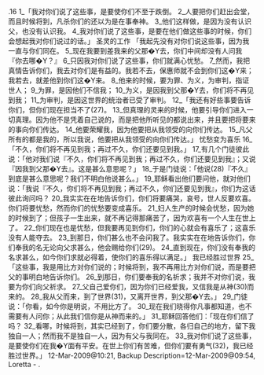 .16 
1_「我对你们说了这些事，是要使你们不至于跌倒。 2_人要把你们赶出会堂，而且时候将到，凡杀你们的还以为是在事奉神。 3_他们这样做，是因为没有认识父，也没有认识我。 4_我对你们说了这些事，是要在他们做这些事的时候，你们会想起我对你们说过的话。」 
圣灵的工作 
「我起先没有对你们说这些事，因为我一直与你们同在。 5_现在我要到差我来的父那�Y去，你们中间却没有人问我『你去哪�Y？』 6_只因我对你们说了这些事，你们就满心忧愁。 7_然而，我把真情告诉你们，我去对你们是有益的。我若不去，保惠师就不会到你们这�Y来；我若去，就差他到你们这�Y来。 8_他来的时候，要为罪、为义，为审判，指证世人； 9_为罪，是因他们不信我； 10_为义，是因我到父那�Y去，你们将不再见到我； 11_为审判，是因这世界的统治者已受了审判。 
12_「我还有好些事要告诉你们，但你们现在担当不了(27)。 13_但真理的灵来的时候，他要引导你们进入一切真理。因为他不是凭着自己说的，而是把他所听见的都说出来，并且要把将要来的事向你们传达。 14_他要荣耀我，因为他要把从我领受的向你们传达。 15_凡父所有的都是我的，所以我说，他要把从我领受的向你们传达。」 
忧愁变为喜乐 
16_「不久，你们将不再见到我；再过不久，你们还要见到我。」 17_有几个门徒彼此说：「他对我们说『不久，你们将不再见到我；再过不久，你们还要见到我』；又说『因我到父那�Y去』。这是甚么意思呢？」 18_于是门徒说：「他说(28)『不久』到底是甚么意思呢？我们不明白他说甚么。」 19_耶稣看出他们要问他，就对他们说：「我说『不久，你们将不再见到我；再过不久，你们还要见到我』，你们为这话彼此询问吗？ 20_我实实在在地告诉你们，你们将要痛哭，哀号，世人反要欢喜。你们将要忧愁，然而你们的忧愁要变成喜乐。 21_妇人生产的时候会忧愁，因为她的时候到了；但孩子一生出来，就不再记得那痛苦了，因为欢喜有一个人生在世上了。 22_你们现在也是忧愁，但我要再见到你们，你们的心就会有喜乐了；这喜乐没有人能夺去。 23_到那日，你们甚么也不会问我了。我实实在在地告诉你们，你们奉我的名无论向父求甚么，他会赐给你们(29)。 24_直到现在，你们没有奉我的名求甚么，如今你们求就必得着，使你们的喜乐得以满足。」 
我已经胜过世界 
25_「这些事，我是用比方对你们说的；时候将到，我不再用比方对你们说，而是要把父的事明白地告诉你们。 26_到那日，你们要奉我的名祈求；我并不对你们说，我要为你们向父祈求。 27_父自己爱你们，因为你们已经爱我，又信我是从神(30)而来的。 28_我从父而来，到了世界(31)，又离开世界，到父那�Y去。」 
29_门徒说：「你看，如今你是明说，不用比方了。 30_现在我们晓得你凡事都知道，也不需要有人问你；从此我们信你是从神而来的。」 31_耶稣回答他们：「现在你们信了吗？ 32_看哪，时候将到，其实已经到了，你们要分散，各归自己的地方，留下我独自一人；然而我不是独自一人，因为有父与我同在。 33_我对你们说了这些事，是要使你们在我�Y面有平安。在世上你们有苦难，但你们要有勇气(32)，我已经胜过世界。」 
12-Mar-2009@10:21, Backup Description=12-Mar-2009@09:54, Loretta - 
.